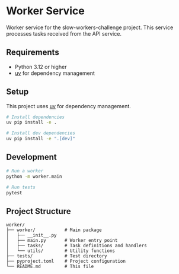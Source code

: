 # Worker Service

Worker service for the slow-workers-challenge project. This service processes tasks received from the API service.

## Requirements

- Python 3.12 or higher
- [uv](https://github.com/astral-sh/uv) for dependency management

## Setup

This project uses [uv](https://github.com/astral-sh/uv) for dependency management.

```bash
# Install dependencies
uv pip install -e .

# Install dev dependencies
uv pip install -e ".[dev]"
```

## Development

```bash
# Run a worker
python -m worker.main

# Run tests
pytest
```

## Project Structure

```
worker/
├── worker/           # Main package
│   ├── __init__.py
│   ├── main.py       # Worker entry point
│   ├── tasks/        # Task definitions and handlers
│   └── utils/        # Utility functions
├── tests/            # Test directory
├── pyproject.toml    # Project configuration
└── README.md         # This file
```
